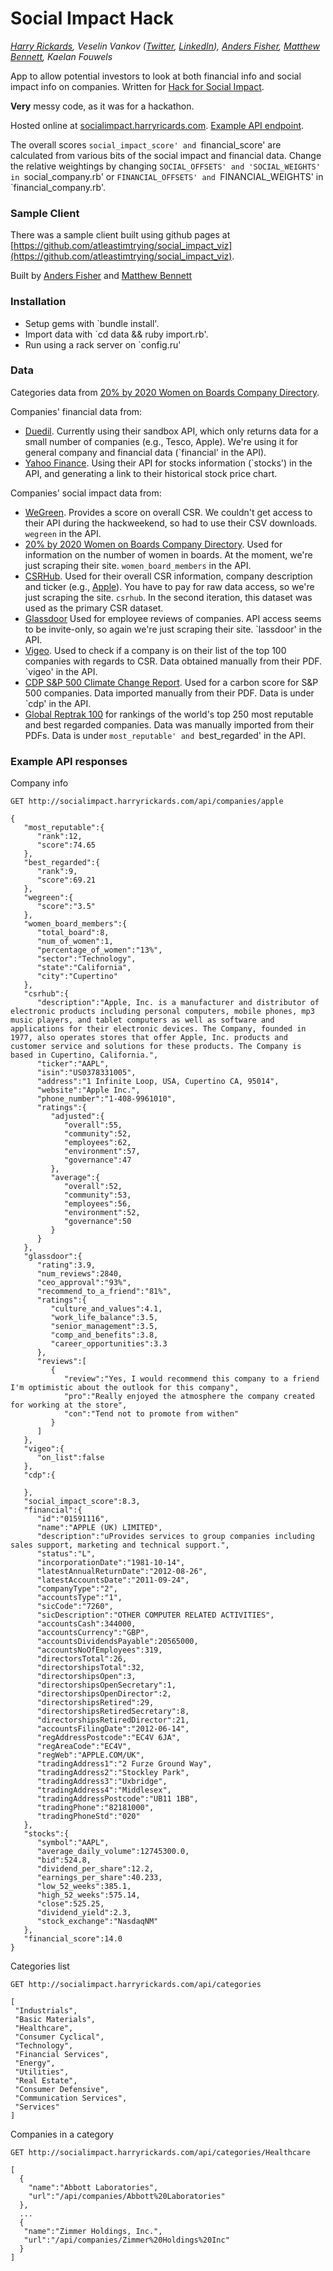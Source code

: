 # Social Impact Hack

_[Harry Rickards](http://rckrds.uk), Veselin Vankov ([Twitter](http://www.twitter.com/vesko_ski), [LinkedIn](http://uk.linkedin.com/in/veskoski)), [Anders Fisher](http://andersfisher.com), [Matthew Bennett](https://twitter.com/undecisive), Kaelan Fouwels_

App to allow potential investors to look at both financial info and social impact info on companies. Written for [Hack for Social Impact](http://rewiredstate.org/hacks/hackforsocialimpact).

**Very** messy code, as it was for a hackathon.

Hosted online at [socialimpact.harryricards.com](http://socialimpact.harryrickards.com). [Example API endpoint](http://socialimpact.harryrickards.com/api/companies/apple).

The overall scores `social_impact_score' and `financial_score' are calculated from various bits of the social impact and financial data. Change the relative weightings by changing `SOCIAL_OFFSETS' and 'SOCIAL_WEIGHTS' in `social_company.rb' or `FINANCIAL_OFFSETS' and `FINANCIAL_WEIGHTS' in `financial_company.rb'.

### Sample Client

There was a sample client built using github pages at [https://github.com/atleastimtrying/social_impact_viz](https://github.com/atleastimtrying/social_impact_viz).

Built by [Anders Fisher](http://andersfisher.com) and [Matthew Bennett](https://twitter.com/undecisive)

### Installation

* Setup gems with `bundle install'.
* Import data with `cd data && ruby import.rb'.
* Run using a rack server on `config.ru'

### Data
Categories data from [20% by 2020 Women on Boards Company Directory](http://www.2020wob.com/company-directory).

Companies' financial data from:

 * [Duedil](https://www.duedil.com/). Currently using their sandbox API, which only returns data for a small number of companies (e.g., Tesco, Apple). We're using it for general company and financial data (`financial' in the API).
 * [Yahoo Finance](http://finance.yahoo.com/q?s=AAPL). Using their API for stocks information (`stocks') in the API, and generating a link to their historical stock price chart.

Companies' social impact data from:

 * [WeGreen](http://wegreen.de). Provides a score on overall CSR. We couldn't get access to their API during the hackweekend, so had to use their CSV downloads. `wegreen` in the API.
 * [20% by 2020 Women on Boards Company Directory](http://www.2020wob.com/company-directory). Used for information on the number of women in boards. At the moment, we're just scraping their site. `women_board_members` in the API.
 * [CSRHub](http://www.csrhub.com). Used for their overall CSR information, company description and ticker (e.g., [Apple](http://www.csrhub.com/CSR_and_sustainability_information/Apple-Inc/)). You have to pay for raw data access, so we're just scraping the site. `csrhub`. In the second iteration, this dataset was used as the primary CSR dataset.
 * [Glassdoor](http://www.glassdoor.com/) Used for employee reviews of companies. API access seems to be invite-only, so again we're just scraping their site. `lassdoor' in the API.
 * [Vigeo](http://www.vigeo.com/csr-rating-agency/en/how-are-companies-worldwide-performing-against-csr-objectives). Used to check if a company is on their list of the top 100 companies with regards to CSR. Data obtained manually from their PDF. `vigeo' in the API.
 * [CDP S&P 500 Climate Change Report](https://www.cdp.net/CDPResults/CDP-SP500-climate-report-2013.pdf). Used for a carbon score for S&P 500 companies. Data imported manually from their PDF. Data is under `cdp' in the API.
 * [Global Reptrak 100](http://www.reputationinstitute.com/thought-leadership/global-reptrak-100) for rankings of the world's top 250 most reputable and best regarded companies. Data was manually imported from their PDFs. Data is under `most_reputable' and `best_regarded' in the API.

### Example API responses
Company info

    GET http://socialimpact.harryrickards.com/api/companies/apple

    {
       "most_reputable":{
          "rank":12,
          "score":74.65
       },
       "best_regarded":{
          "rank":9,
          "score":69.21
       },
       "wegreen":{
          "score":"3.5"
       },
       "women_board_members":{
          "total_board":8,
          "num_of_women":1,
          "percentage_of_women":"13%",
          "sector":"Technology",
          "state":"California",
          "city":"Cupertino"
       },
       "csrhub":{
          "description":"Apple, Inc. is a manufacturer and distributor of electronic products including personal computers, mobile phones, mp3 music players, and tablet computers as well as software and applications for their electronic devices. The Company, founded in 1977, also operates stores that offer Apple, Inc. products and customer service and solutions for these products. The Company is based in Cupertino, California.",
          "ticker":"AAPL",
          "isin":"US0378331005",
          "address":"1 Infinite Loop, USA, Cupertino CA, 95014",
          "website":"Apple Inc.",
          "phone_number":"1-408-9961010",
          "ratings":{
             "adjusted":{
                "overall":55,
                "community":52,
                "employees":62,
                "environment":57,
                "governance":47
             },
             "average":{
                "overall":52,
                "community":53,
                "employees":56,
                "environment":52,
                "governance":50
             }
          }
       },
       "glassdoor":{
          "rating":3.9,
          "num_reviews":2840,
          "ceo_approval":"93%",
          "recommend_to_a_friend":"81%",
          "ratings":{
             "culture_and_values":4.1,
             "work_life_balance":3.5,
             "senior_management":3.5,
             "comp_and_benefits":3.8,
             "career_opportunities":3.3
          },
          "reviews":[
             {
                "review":"Yes, I would recommend this company to a friend  I'm optimistic about the outlook for this company",
                "pro":"Really enjoyed the atmosphere the company created for working at the store",
                "con":"Tend not to promote from withen"
             }
          ]
       },
       "vigeo":{
          "on_list":false
       },
       "cdp":{
    
       },
       "social_impact_score":8.3,
       "financial":{
          "id":"01591116",
          "name":"APPLE (UK) LIMITED",
          "description":"uProvides services to group companies including sales support, marketing and technical support.",
          "status":"L",
          "incorporationDate":"1981-10-14",
          "latestAnnualReturnDate":"2012-08-26",
          "latestAccountsDate":"2011-09-24",
          "companyType":"2",
          "accountsType":"1",
          "sicCode":"7260",
          "sicDescription":"OTHER COMPUTER RELATED ACTIVITIES",
          "accountsCash":344000,
          "accountsCurrency":"GBP",
          "accountsDividendsPayable":20565000,
          "accountsNoOfEmployees":319,
          "directorsTotal":26,
          "directorshipsTotal":32,
          "directorshipsOpen":3,
          "directorshipsOpenSecretary":1,
          "directorshipsOpenDirector":2,
          "directorshipsRetired":29,
          "directorshipsRetiredSecretary":8,
          "directorshipsRetiredDirector":21,
          "accountsFilingDate":"2012-06-14",
          "regAddressPostcode":"EC4V 6JA",
          "regAreaCode":"EC4V",
          "regWeb":"APPLE.COM/UK",
          "tradingAddress1":"2 Furze Ground Way",
          "tradingAddress2":"Stockley Park",
          "tradingAddress3":"Uxbridge",
          "tradingAddress4":"Middlesex",
          "tradingAddressPostcode":"UB11 1BB",
          "tradingPhone":"82181000",
          "tradingPhoneStd":"020"
       },
       "stocks":{
          "symbol":"AAPL",
          "average_daily_volume":12745300.0,
          "bid":524.8,
          "dividend_per_share":12.2,
          "earnings_per_share":40.233,
          "low_52_weeks":385.1,
          "high_52_weeks":575.14,
          "close":525.25,
          "dividend_yield":2.3,
          "stock_exchange":"NasdaqNM"
       },
       "financial_score":14.0
    }


Categories list

    GET http://socialimpact.harryrickards.com/api/categories

    [
     "Industrials",
     "Basic Materials",
     "Healthcare",
     "Consumer Cyclical",
     "Technology",
     "Financial Services",
     "Energy",
     "Utilities",
     "Real Estate",
     "Consumer Defensive",
     "Communication Services",
     "Services"
    ]


Companies in a category

    GET http://socialimpact.harryrickards.com/api/categories/Healthcare

    [
      {
        "name":"Abbott Laboratories",
        "url":"/api/companies/Abbott%20Laboratories"
      },
      ...
      {
       "name":"Zimmer Holdings, Inc.",
       "url":"/api/companies/Zimmer%20Holdings%20Inc"
      }
    ]
